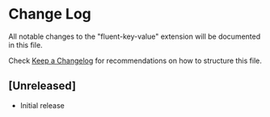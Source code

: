 # Change Log

All notable changes to the "fluent-key-value" extension will be documented in this file.

Check [Keep a Changelog](http://keepachangelog.com/) for recommendations on how to structure this file.

## [Unreleased]

- Initial release